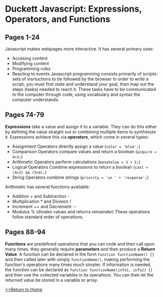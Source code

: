 # Duckett Javascript: Expressions, Operators, and Functions 
## Pages 1-24
Javascript makes webpages more interactive. It has several primary uses:
- Accesing content
- Modifying content
- Programming rules
- Reacting to events
Javascript programming consists primarily of scripts- sets of insrtuctions to be followed by the browser
In order to write a script, you must first state and understand your goal, then map out the steps (tasks) needed to reach it. 
These tasks have to be communicated to the computer through code, using vocabulary and syntax the computer understands. 

## Pages 74-79
**Expressions** take a value and assign it to a variable. They can do this either by defining the value straight out or combining multiple items to synthesize it. 
Expressions achieve this via **operators**, which come in several types:
- Assignment Operators directly assign a value (`color = 'blue';`)
- Comparison Operators compare values and return a boolean (`acquire = 4>3;`)
- Arithmetic Operators perform calculations (`manaValue = 3 + 2;`)
- Logical Operators Combine expressions to return a boolean (`cast = (4>3) && (5>4);`)
- String Operators combine strings (`priority = 'in ' + 'response';`)

Arithmetic has several functions available:
- Addition + and Subtraction -
- Multiplication * and Division / 
- Increment ++ and Decrement --
- Modulus % (divides values and returns remainder)
These operations folloe standard order of operations. 

## Pages 88-94
**Functions** are predefined operations that you can code and then call upon many times. they generally require **parameters** and then produce a **Return Value**.
A function can be declared in the form 
`function functionName() {}` 
and then called later with simply `functionName()`, making performing the function's operations many times much simpler.
If information is needed, the function can be declared as `function functionName(info1, info2) {}` and then use the collected variables in its operations. 
You can then let the returned value be stored in a variable or array. 

[<<Return to Home](../README.md)